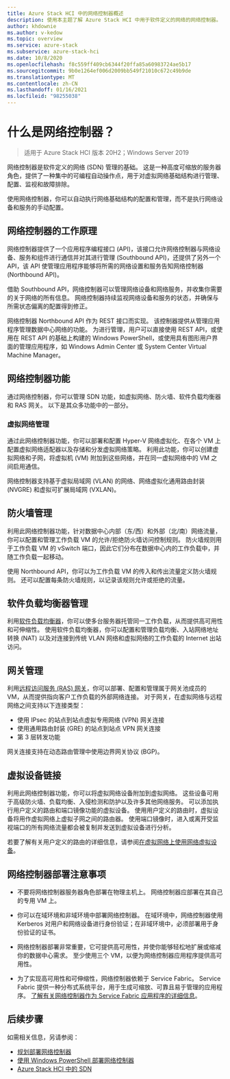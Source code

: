```yaml
---
title: Azure Stack HCI 中的网络控制器概述
description: 使用本主题了解 Azure Stack HCI 中用于软件定义的网络的网络控制器。
author: khdownie
ms.author: v-kedow
ms.topic: overview
ms.service: azure-stack
ms.subservice: azure-stack-hci
ms.date: 10/8/2020
ms.openlocfilehash: f8c559ff409cb6344f20ffa85a60983724ae5b17
ms.sourcegitcommit: 9b0e1264ef006d2009bb549f21010c672c49b9de
ms.translationtype: MT
ms.contentlocale: zh-CN
ms.lasthandoff: 01/16/2021
ms.locfileid: "98255038"
---
```

# <a name="what-is-network-controller"></a>什么是网络控制器？

> 适用于 Azure Stack HCI 版本 20H2；Windows Server 2019

网络控制器是软件定义的网络 (SDN) 管理的基础。 这是一种高度可缩放的服务器角色，提供了一种集中的可编程自动操作点，用于对虚拟网络基础结构进行管理、配置、监视和故障排除。

使用网络控制器，你可以自动执行网络基础结构的配置和管理，而不是执行网络设备和服务的手动配置。

## <a name="how-network-controller-works"></a>网络控制器的工作原理

网络控制器提供了一个应用程序编程接口 (API)，该接口允许网络控制器与网络设备、服务和组件进行通信并对其进行管理 (Southbound API)，还提供了另外一个 API，该 API 使管理应用程序能够将所需的网络设置和服务告知网络控制器 (Northbound API)。

借助 Southbound API，网络控制器可以管理网络设备和网络服务，并收集你需要的关于网络的所有信息。 网络控制器持续监视网络设备和服务的状态，并确保与所需状态偏离的配置得到修正。

网络控制器 Northbound API 作为 REST 接口而实现。 该控制器提供从管理应用程序管理数据中心网络的功能。 为进行管理，用户可以直接使用 REST API，或使用在 REST API 的基础上构建的 Windows PowerShell，或使用具有图形用户界面的管理应用程序，如 Windows Admin Center 或 System Center Virtual Machine Manager。

## <a name="network-controller-features"></a>网络控制器功能

通过网络控制器，你可以管理 SDN 功能，如虚拟网络、防火墙、软件负载均衡器和 RAS 网关。 以下是其众多功能中的一部分。

### <a name="virtual-network-management"></a>虚拟网络管理

通过此网络控制器功能，你可以部署和配置 Hyper-V 网络虚拟化、在各个 VM 上配置虚拟网络适配器以及存储和分发虚拟网络策略。 利用此功能，你可以创建虚拟网络和子网，将虚拟机 (VM) 附加到这些网络，并在同一虚拟网络中的 VM 之间启用通信。

网络控制器支持基于虚拟局域网 (VLAN) 的网络、网络虚拟化通用路由封装 (NVGRE) 和虚拟可扩展局域网 (VXLAN)。

## <a name="firewall-management"></a>防火墙管理

利用此网络控制器功能，针对数据中心内部（东/西）和外部（北/南）网络流量，你可以配置和管理工作负载 VM 的允许/拒绝防火墙访问控制规则。 防火墙规则用于工作负载 VM 的 vSwitch 端口，因此它们分布在数据中心内的工作负载中，并随工作负载一起移动。

使用 Northbound API，你可以为工作负载 VM 的传入和传出流量定义防火墙规则。 还可以配置每条防火墙规则，以记录该规则允许或拒绝的流量。

## <a name="software-load-balancer-management"></a>软件负载均衡器管理

利用[软件负载均衡器](software-load-balancer.md)，你可以使多台服务器托管同一工作负载，从而提供高可用性和可伸缩性。 使用软件负载均衡器，你可以配置和管理负载均衡、入站网络地址转换 (NAT) 以及对连接到传统 VLAN 网络和虚拟网络的工作负载的 Internet 出站访问。

## <a name="gateway-management"></a>网关管理

利用[远程访问服务 (RAS) 网关](gateway-overview.md)，你可以部署、配置和管理属于网关池成员的 VM，从而提供指向客户工作负载的外部网络连接。 对于网关，在虚拟网络与远程网络之间支持以下连接类型：

- 使用 IPsec 的站点到站点虚拟专用网络 (VPN) 网关连接
- 使用通用路由封装 (GRE) 的站点到站点 VPN 网关连接
- 第 3 层转发功能
 
网关连接支持在动态路由管理中使用边界网关协议 (BGP)。

## <a name="virtual-appliance-chaining"></a>虚拟设备链接

利用此网络控制器功能，你可以将虚拟网络设备附加到虚拟网络。 这些设备可用于高级防火墙、负载均衡、入侵检测和防护以及许多其他网络服务。 可以添加执行用户定义的路由和端口镜像功能的虚拟设备。 使用用户定义的路由时，虚拟设备将用作虚拟网络上虚拟子网之间的路由器。 使用端口镜像时，进入或离开受监视端口的所有网络流量都会被复制并发送到虚拟设备进行分析。

若要了解有关用户定义的路由的详细信息，请参阅[在虚拟网络上使用网络虚拟设备](/windows-server/networking/sdn/manage/use-network-virtual-appliances-on-a-vn)。

## <a name="network-controller-deployment-considerations"></a>网络控制器部署注意事项

- 不要将网络控制器服务器角色部署在物理主机上。 网络控制器应部署在其自己的专用 VM 上。

- 你可以在域环境和非域环境中部署网络控制器。 在域环境中，网络控制器使用 Kerberos 对用户和网络设备进行身份验证；在非域环境中，必须部署用于身份验证的证书。

- 网络控制器部署非常重要，它可提供高可用性，并使你能够轻松地扩展或缩减你的数据中心需求。 至少使用三个 VM，以便为网络控制器应用程序提供高可用性。

- 为了实现高可用性和可伸缩性，网络控制器依赖于 Service Fabric。 Service Fabric 提供一种分布式系统平台，用于生成可缩放、可靠且易于管理的应用程序。 [了解有关网络控制器作为 Service Fabric 应用程序的详细信息](/windows-server/networking/sdn/technologies/network-controller/network-controller-high-availability#network-controller-as-a-service-fabric-application)。


## <a name="next-steps"></a>后续步骤

如需相关信息，另请参阅：

- [规划部署网络控制器](network-controller.md)
- [使用 Windows PowerShell 部署网络控制器](https://github.com/microsoft/SDN/tree/master/SDNExpress/scripts)
- [Azure Stack HCI 中的 SDN](software-defined-networking.md)